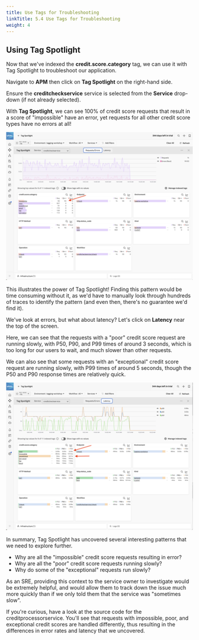 ```yaml
---
title: Use Tags for Troubleshooting
linkTitle: 5.4 Use Tags for Troubleshooting
weight: 4
---
```


## Using Tag Spotlight

Now that we've indexed the **credit.score.category** tag, we can use it with Tag Spotlight to troubleshoot our application. 

Navigate to **APM** then click on **Tag Spotlight** on the right-hand side. 

Ensure the **creditcheckservice** service is selected from the **Service** drop-down (if not already selected).

With **Tag Spotlight**, we can see 100% of credit score requests that result in a score of "impossible" have an error, yet requests for all other credit score types have no errors at all! 

**![Tag Spotlight with Errors](images/tag_spotlight_errors.png)**

This illustrates the power of Tag Spotlight! Finding this pattern would be time consuming without it, as we'd have to manually look through hundreds of traces to identify the pattern (and even then, there's no guarantee we'd find it). 

We've look at errors, but what about latency? Let's click on **Latency** near the top of the screen. 

Here, we can see that the requests with a "poor" credit score request are running slowly, with P50, P90, and P99 times of around 3 seconds, which is too long for our users to wait, and much slower than other requests. 

We can also see that some requests with an "exceptional" credit score request are running slowly, with P99 times of around 5 seconds, though the P50 and P90 response times are relatively quick.

**![Tag Spotlight with Latency](images/tag_spotlight_latency.png)**

In summary, Tag Spotlight has uncovered several interesting patterns that we need to explore further. 

* Why are all the "impossible" credit score requests resulting in error?
* Why are all the "poor" credit score requests running slowly?
* Why do some of the "exceptional" requests run slowly?

As an SRE, providing this context to the service owner to investigate would be extremely helpful, and would allow them to track down the issue much more quickly than if we only told them that the service was "sometimes slow". 

If you're curious, have a look at the source code for the creditprocessorservice. You'll see that requests with impossible, poor, and exceptional credit scores are handled differently, thus resulting in the differences in error rates and latency that we uncovered.  